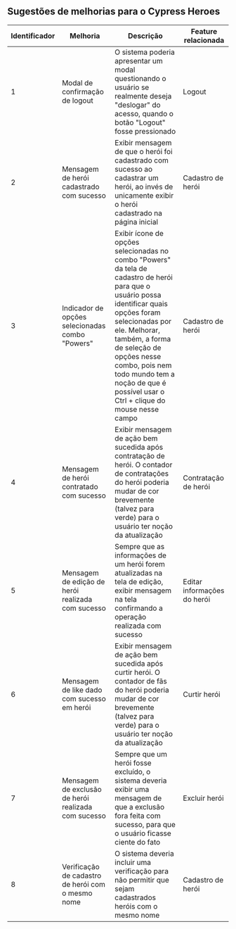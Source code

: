 ## Sugestões de melhorias para o Cypress Heroes

Identificador | Melhoria | Descrição | Feature relacionada
--------------|----------|-----------|--------------------
1 | Modal de confirmação de logout |  O sistema poderia apresentar um modal questionando o usuário se realmente deseja "deslogar" do acesso, quando o botão "Logout" fosse pressionado | Logout
2 | Mensagem de herói cadastrado com sucesso | Exibir mensagem de que o herói foi cadastrado com sucesso ao cadastrar um herói, ao invés de unicamente exibir o herói cadastrado na página inicial | Cadastro de herói
3 | Indicador de opções selecionadas combo "Powers" | Exibir ícone de opções selecionadas no combo "Powers" da tela de cadastro de herói para que o usuário possa identificar quais opções foram selecionadas por ele. Melhorar, também, a forma de seleção de opções nesse combo, pois nem todo mundo tem a noção de que é possível usar o Ctrl + clique do mouse nesse campo | Cadastro de herói
4 | Mensagem de herói contratado com sucesso | Exibir mensagem de ação bem sucedida após contratação de herói. O contador de contratações do herói poderia mudar de cor brevemente (talvez para verde) para o usuário ter noção da atualização | Contratação de herói
5 | Mensagem de edição de herói realizada com sucesso | Sempre que as informações de um herói forem atualizadas na tela de edição, exibir mensagem na tela confirmando a operação realizada com sucesso | Editar informações do herói
6 | Mensagem de like dado com sucesso em herói | Exibir mensagem de ação bem sucedida após curtir herói. O contador de fãs do herói poderia mudar de cor brevemente (talvez para verde) para o usuário ter noção da atualização | Curtir herói
7 | Mensagem de exclusão de herói realizada com sucesso | Sempre que um herói fosse excluído, o sistema deveria exibir uma mensagem de que a exclusão fora feita com sucesso, para que o usuário ficasse ciente do fato | Excluir herói
8 | Verificação de cadastro de herói com o mesmo nome | O sistema deveria incluir uma verificação para não permitir que sejam cadastrados heróis com o mesmo nome | Cadastro de herói